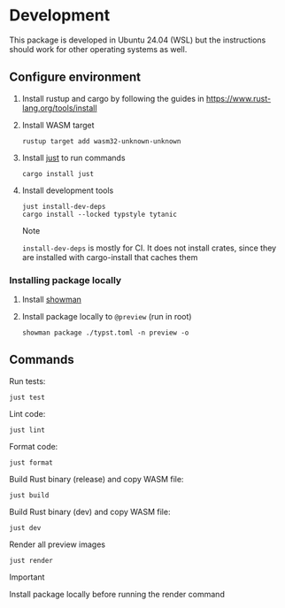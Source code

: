 # Development

This package is developed in Ubuntu 24.04 (WSL) but the instructions should work for other operating systems as well.

## Configure environment

1. Install rustup and cargo by following the guides in https://www.rust-lang.org/tools/install

1. Install WASM target

    ```console
    rustup target add wasm32-unknown-unknown    
    ```

1. Install [just](https://github.com/casey/just) to run commands

    ```console
    cargo install just
    ```

1. Install development tools

    ```console
    just install-dev-deps
    cargo install --locked typstyle tytanic
    ```

    > [!NOTE]
    > `install-dev-deps` is mostly for CI.
    > It does not install crates, since they are installed with cargo-install that caches them

### Installing package locally

1. Install [showman](https://typst.app/universe/package/showman/)
1. Install package locally to `@preview` (run in root)

    ```console
    showman package ./typst.toml -n preview -o    
    ```

## Commands

Run tests:

```console
just test
```

Lint code:

```console
just lint
```

Format code:

```console
just format
```

Build Rust binary (release) and copy WASM file:

```console
just build
```

Build Rust binary (dev) and copy WASM file:

```console
just dev
```

Render all preview images

```console
just render
```

> [!IMPORTANT]
> Install package locally before running the render command

